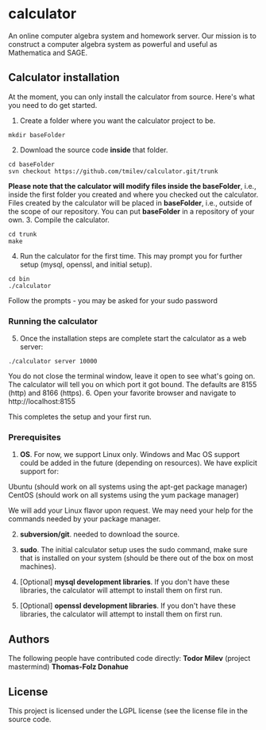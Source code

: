 # calculator

An online computer algebra system and homework server. 
Our mission is to construct a computer algebra system as powerful and useful as Mathematica and SAGE.

## Calculator installation 
At the moment, you can only install the calculator from source. Here's what you need to do get started.
1. Create a folder where you want the calculator project to be.
```
mkdir baseFolder
```
2. Download the source code **inside** that folder. 
```
cd baseFolder
svn checkout https://github.com/tmilev/calculator.git/trunk

```
**Please note that the calculator will modify files inside the baseFolder**, i.e., inside the first folder you created and where you checked out the calculator. Files created by the calculator will be placed in **baseFolder**, i.e., outside of the scope of our repository. You can put **baseFolder** in a repository of your own. 
3. Compile the calculator.
```
cd trunk
make
```
4. Run the calculator for the first time. This may prompt you for further setup (mysql, openssl, and initial setup).
```
cd bin
./calculator
```
Follow the prompts - you may be asked for your sudo password
### Running the calculator
5. Once the installation steps are complete start the calculator as a web server:
```
./calculator server 10000
```
You do not close the terminal window, leave it open to see what's going on. The calculator will tell you on which port it got bound. The defaults are 8155 (http) and 8166 (https). 
6. Open your favorite browser and navigate to http://localhost:8155

This completes the setup and your first run.

### Prerequisites
1. **OS**. For now, we support Linux only. Windows and Mac OS support could be added in the future (depending on resources). We have explicit support for:

Ubuntu   (should work on all systems using the apt-get package manager)
CentOS   (should work on all systems using the yum package manager)

We will add your Linux flavor upon request. We may need your help for the commands needed by your package manager. 

2. **subversion/git**. needed to download the source. 

3. **sudo**. The initial calculator setup uses the sudo command, make sure that is installed on your system (should be there out of the box on most machines). 

4. [Optional] **mysql development libraries**. If you don't have these libraries, the calculator will attempt to install them on first run.

4. [Optional] **openssl development libraries**. If you don't have these libraries, the calculator will attempt to install them on first run.

## Authors
The following people have contributed code directly:
**Todor Milev** (project mastermind)
**Thomas-Folz Donahue**

## License

This project is licensed under the LGPL license (see the license file in the source code.

